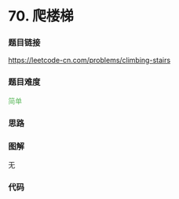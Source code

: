 # 70. 爬楼梯

### 题目链接

https://leetcode-cn.com/problems/climbing-stairs

### 题目难度

<font color=#5CB85C>简单</font>

### 思路



### 图解

无

### 代码

```python
```